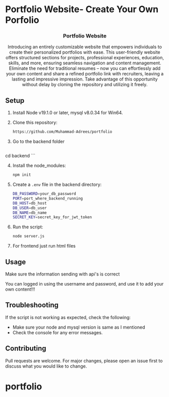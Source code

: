 # Portfolio Website- Create Your Own Porfolio

<p align="center">
  <h3 align="center">Portfolio Website</h3>

  <p align="center">
  Introducing an entirely customizable website that empowers individuals to create their personalized portfolios with ease. This user-friendly website offers structured sections for projects, professional experiences, education, skills, and more, ensuring seamless navigation and content management. Eliminate the need for traditional resumes – now you can effortlessly add your own content and share a refined portfolio link with recruiters, leaving a lasting and impressive impression. Take advantage of this opportunity without delay by cloning the repository and utilizing it freely.
    <br />
  </p>
</p>

## Setup 

1. Install Node v19.1.0 or later, mysql v8.0.34 for Win64.

2. Clone this repository:

    ```bash
    https://github.com/Muhammad-Adrees/portfolio
    ```
     
    
3. Go to the backend folder
    ```bash

cd backend
    ```


 4. Install the node_modules:

    ```bash
    npm init
    ```

5. Create a `.env` file in the backend directory:

    ```bash
    DB_PASSWORD=your_db_password
    PORT=port_where_backend_running
    DB_HOST=db_host
    DB_USER=db_user
    DB_NAME=db_name
    SECRET_KEY=secret_key_for_jwt_token
    ```
6. Run the script:

    ```bash
    node server.js
    ```


7. For frontend just run html files




## Usage

Make sure the information sending with api's is correct

You can logged in using the username and password, and use it to add your own content!!!

## Troubleshooting

If the script is not working as expected, check the following:

- Make sure your node and mysql version is same as I mentioned
- Check the console for any error messages.


## Contributing

Pull requests are welcome. For major changes, please open an issue first to discuss what you would like to change.
    
# portfolio
